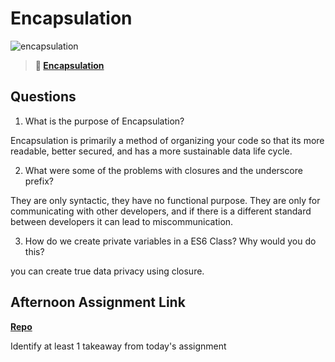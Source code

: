 # Encapsulation

![encapsulation](https://bcw.blob.core.windows.net/public/img/journals/5838157482080222)

> **📖 [Encapsulation](https://codeworksacademy.com/fs-student-guide/resources/wk3/02-Encapsulation)**

## Questions

1. What is the purpose of Encapsulation?

Encapsulation is primarily a method of organizing your code so that its more readable, better secured, and has a more sustainable data life cycle. 

2. What were some of the problems with closures and the underscore prefix?

They are only syntactic, they have no functional purpose. They are only for communicating with other developers, and if there is a different standard between developers it can lead to miscommunication.

3. How do we create private variables in a ES6 Class? Why would you do this?

you can create true data privacy using closure.

## Afternoon Assignment Link

**[Repo](https://github.com/JakeCarp/Vendr)**

Identify at least 1 takeaway from today's assignment
